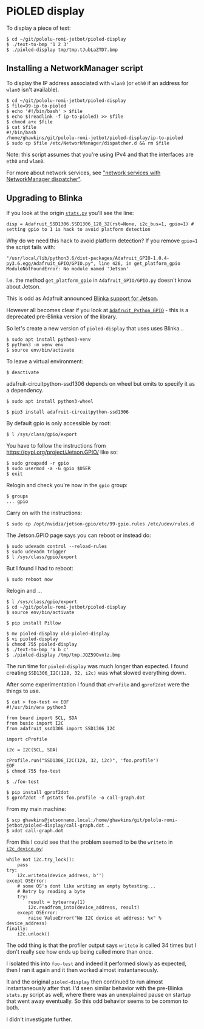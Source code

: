 PiOLED display
==============

To display a piece of text:

    $ cd ~/git/pololu-romi-jetbot/pioled-display
    $ ./text-to-bmp '1 2 3'
    $ ./pioled-display tmp/tmp.tJubLaZTD7.bmp

Installing a NetworkManager script
----------------------------------

To display the IP address associated with `wlan0` (or `eth0` if an address for `wlan0` isn't available).

    $ cd ~/git/pololu-romi-jetbot/pioled-display
    $ file=99-ip-to-pioled
    $ echo '#!/bin/bash' > $file
    $ echo $(readlink -f ip-to-pioled) >> $file
    $ chmod a+x $file
    $ cat $file
    #!/bin/bash
    /home/ghawkins/git/pololu-romi-jetbot/pioled-display/ip-to-pioled
    $ sudo cp $file /etc/NetworkManager/dispatcher.d && rm $file

Note: this script assumes that you're using IPv4 and that the interfaces are `eth0` and `wlan0`.

For more about network services, see ["network services with NetworkManager dispatcher"](https://wiki.archlinux.org/index.php/NetworkManager#Network_services_with_NetworkManager_dispatcher).

Upgrading to Blinka
-------------------

If you look at the origin [`stats.py`](https://github.com/NVIDIA-AI-IOT/jetbot/blob/master/jetbot/apps/stats.py) you'll see the line:

    disp = Adafruit_SSD1306.SSD1306_128_32(rst=None, i2c_bus=1, gpio=1) # setting gpio to 1 is hack to avoid platform detection

Why do we need this hack to avoid platform detection? If you remove `gpio=1` the script fails with:

    "/usr/local/lib/python3.6/dist-packages/Adafruit_GPIO-1.0.4-py3.6.egg/Adafruit_GPIO/GPIO.py", line 426, in get_platform_gpio
    ModuleNotFoundError: No module named 'Jetson'

I.e. the method `get_platform_gpio` in `Adafruit_GPIO/GPIO.py` doesn't know about Jetson.

This is odd as Adafruit announced [Blinka support for Jetson](https://blog.adafruit.com/2019/03/18/adafruit-blinka-support-for-the-nvidia-jetson-series-nvidia-gtc19-nvidiaembedded/).

However all becomes clear if you look at [`Adafruit_Python_GPIO`](https://github.com/adafruit/Adafruit_Python_GPIO) - this is a deprecated pre-Blinka version of the library.

So let's create a new version of `pioled-display` that uses uses Blinka...

    $ sudo apt install python3-venv
    $ python3 -m venv env
    $ source env/bin/activate

To leave a virtual environment:

    $ deactivate 

adafruit-circuitpython-ssd1306 depends on wheel but omits to specify it as a dependency.

    $ sudo apt install python3-wheel

    $ pip3 install adafruit-circuitpython-ssd1306

By default gpio is only accessible by root:

    $ l /sys/class/gpio/export 

You have to follow the instructions from <https://pypi.org/project/Jetson.GPIO/> like so:

    $ sudo groupadd -r gpio
    $ sudo usermod -a -G gpio $USER
    $ exit

Relogin and check you're now in the `gpio` group:

    $ groups
    ... gpio

Carry on with the instructions:

    $ sudo cp /opt/nvidia/jetson-gpio/etc/99-gpio.rules /etc/udev/rules.d

The Jetson.GPIO page says you can reboot or instead do:

    $ sudo udevadm control --reload-rules
    $ sudo udevadm trigger
    $ l /sys/class/gpio/export 

But I found I had to reboot:

    $ sudo reboot now

Relogin and ...

    $ l /sys/class/gpio/export 
    $ cd ~/git/pololu-romi-jetbot/pioled-display
    $ source env/bin/activate

    $ pip install Pillow

    $ mv pioled-display old-pioled-display
    $ vi pioled-display
    $ chmod 755 pioled-display 
    $ ./text-to-bmp 'a b c'
    $ ./pioled-display /tmp/tmp.JQZ59Ovntz.bmp

The run time for `pioled-display` was much longer than expected. I found creating `SSD1306_I2C(128, 32, i2c)` was what slowed everything down.

After some experimentation I found that `cProfile` and `gprof2dot` were the things to use.

    $ cat > foo-test << EOF
    #!/usr/bin/env python3

    from board import SCL, SDA
    from busio import I2C
    from adafruit_ssd1306 import SSD1306_I2C

    import cProfile

    i2c = I2C(SCL, SDA)

    cProfile.run("SSD1306_I2C(128, 32, i2c)", 'foo.profile')
    EOF
    $ chmod 755 foo-test

    $ ./foo-test 

    $ pip install gprof2dot
    $ gprof2dot -f pstats foo.profile -o call-graph.dot

From my main machine:

    $ scp ghawkins@jetsonnano.local:/home/ghawkins/git/pololu-romi-jetbot/pioled-display/call-graph.dot .
    $ xdot call-graph.dot

From this I could see that the problem seemed to be the `writeto` in [`i2c_device.py`](https://github.com/adafruit/Adafruit_CircuitPython_BusDevice/blob/master/adafruit_bus_device/i2c_device.py):

    while not i2c.try_lock():
        pass
    try:
        i2c.writeto(device_address, b'')
    except OSError:
        # some OS's dont like writing an empty bytesting...
        # Retry by reading a byte
        try:
            result = bytearray(1)
            i2c.readfrom_into(device_address, result)
        except OSError:
            raise ValueError("No I2C device at address: %x" % device_address)
    finally:
        i2c.unlock()

The odd thing is that the profiler output says `writeto` is called 34 times but I don't really see how ends up being called more than once.

I isolated this into `foo-test` and indeed it performed slowly as expected, then I ran it again and it then worked almost instantaneously.

It and the original `pioled-display` then continued to run almost instantaneously after that. I'd seen similar behavior with the pre-Blinka `stats.py` script as well, where there was an unexplained pause on startup that went away eventually. So this odd behavior seems to be common to both.

I didn't investigate further.
